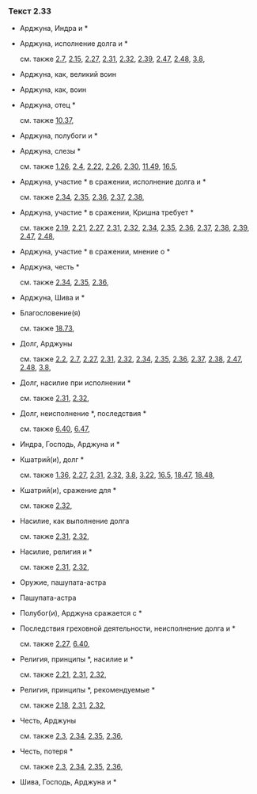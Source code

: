 ### Текст 2.33
	
- Арджуна, Индра и \*

	
- Арджуна, исполнение долга и \*

	см. также  [2.7](../02/0207.md),  [2.15](../02/0215.md),  [2.27](../02/0227.md),  [2.31](../02/0231.md),  [2.32](../02/0232.md),  [2.39](../02/0239.md),  [2.47](../02/0247.md),  [2.48](../02/0248.md),  [3.8](../03/0308.md), 
	
- Арджуна, как, великий воин

	
- Арджуна, как, воин

	
- Арджуна, отец \*

	см. также  [10.37](../10/1037.md), 
	
- Арджуна, полубоги и \*

	
- Арджуна, слезы \*

	см. также  [1.26](../01/0126.md),  [2.4](../02/0204.md),  [2.22](../02/0222.md),  [2.26](../02/0226.md),  [2.30](../02/0230.md),  [11.49](../11/1149.md),  [16.5](../16/1605.md), 
	
- Арджуна, участие \* в сражении, исполнение долга и \*

	см. также  [2.34](../02/0234.md),  [2.35](../02/0235.md),  [2.36](../02/0236.md),  [2.37](../02/0237.md),  [2.38](../02/0238.md), 
	
- Арджуна, участие \* в сражении, Кришна требует \*

	см. также  [2.19](../02/0219.md),  [2.21](../02/0221.md),  [2.27](../02/0227.md),  [2.31](../02/0231.md),  [2.32](../02/0232.md),  [2.34](../02/0234.md),  [2.35](../02/0235.md),  [2.36](../02/0236.md),  [2.37](../02/0237.md),  [2.38](../02/0238.md),  [2.39](../02/0239.md),  [2.47](../02/0247.md),  [2.48](../02/0248.md), 
	
- Арджуна, участие \* в сражении, мнение о \*

	
- Арджуна, честь \*

	см. также  [2.34](../02/0234.md),  [2.35](../02/0235.md),  [2.36](../02/0236.md), 
	
- Арджуна, Шива и \*

	
- Благословение(я)

	см. также  [18.73](../18/1873.md), 
	
- Долг, Арджуны

	см. также  [2.2](../02/0202.md),  [2.7](../02/0207.md),  [2.27](../02/0227.md),  [2.31](../02/0231.md),  [2.32](../02/0232.md),  [2.34](../02/0234.md),  [2.35](../02/0235.md),  [2.36](../02/0236.md),  [2.37](../02/0237.md),  [2.38](../02/0238.md),  [2.47](../02/0247.md),  [2.48](../02/0248.md),  [3.8](../03/0308.md), 
	
- Долг, насилие при исполнении \*

	см. также  [2.31](../02/0231.md),  [2.32](../02/0232.md), 
	
- Долг, неисполнение \*, последствия \*

	см. также  [6.40](../06/0640.md),  [6.47](../06/0647.md), 
	
- Индра, Господь, Арджуна и \*

	
- Кшатрий(и), долг \*

	см. также  [1.36](../01/0136.md),  [2.27](../02/0227.md),  [2.31](../02/0231.md),  [2.32](../02/0232.md),  [3.8](../03/0308.md),  [3.22](../03/0322.md),  [16.5](../16/1605.md),  [18.47](../18/1847.md),  [18.48](../18/1848.md), 
	
- Кшатрий(и), сражение для \*

	см. также  [2.32](../02/0232.md), 
	
- Насилие, как выполнение долга

	см. также  [2.31](../02/0231.md),  [2.32](../02/0232.md), 
	
- Насилие, религия и \*

	см. также  [2.31](../02/0231.md),  [2.32](../02/0232.md), 
	
- Оружие, пашупата-астра

	
- Пашупата-астра

	
- Полубог(и), Арджуна сражается с \*

	
- Последствия греховной деятельности, неисполнение долга и \*

	см. также  [2.27](../02/0227.md),  [6.40](../06/0640.md), 
	
- Религия, принципы \*, насилие и \*

	см. также  [2.21](../02/0221.md),  [2.31](../02/0231.md),  [2.32](../02/0232.md), 
	
- Религия, принципы \*, рекомендуемые \*

	см. также  [2.18](../02/0218.md),  [2.31](../02/0231.md),  [2.32](../02/0232.md), 
	
- Честь, Арджуны

	см. также  [2.3](../02/0203.md),  [2.34](../02/0234.md),  [2.35](../02/0235.md),  [2.36](../02/0236.md), 
	
- Честь, потеря \*

	см. также  [2.3](../02/0203.md),  [2.34](../02/0234.md),  [2.35](../02/0235.md),  [2.36](../02/0236.md), 
	
- Шива, Господь, Арджуна и \*

